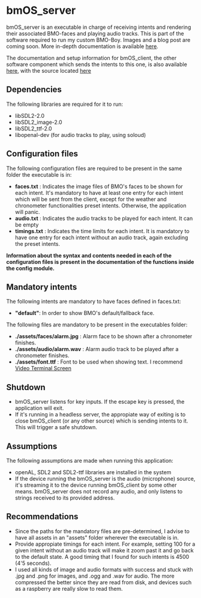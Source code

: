 # bmOS_server

bmOS_server is an executable in charge of receiving intents and rendering their associated BMO-faces and 
playing audio tracks. This is part of the software required to run my custom BMO-Boy. Images and a blog post are coming soon. More in-depth documentation is available [here](https://github.com/Sondeluz/bmOS_server).

The documentation and setup information for bmOS_client, the other software component which sends the intents to this one, is also available [here](https://docs.rs/bmos_client/), with the source located [here](https://github.com/Sondeluz/bmOS_client)


## Dependencies
The following libraries are required for it to run:
- libSDL2-2.0
- libSDL2_image-2.0
- libSDL2_ttf-2.0
- libopenal-dev (for audio tracks to play, using soloud)


## Configuration files
The following configuration files are required to be present in the same folder the executable is in:
- **faces.txt** : Indicates the image files of BMO's faces to be shown for each intent. It's mandatory to have at least one entry for each intent which will be sent from the client, except for the weather and chronometer functionalities preset intents. Otherwise, the application will panic.
- **audio.txt** : Indicates the audio tracks to be played for each intent. It can be empty
- **timings.txt** : Indicates the time limits for each intent. It is mandatory to have one entry for each intent without an audio track, again excluding the preset intents.

**Information about the syntax and contents needed in each of the configuration files is present in the documentation of the functions inside the config module.**

## Mandatory intents
The following intents are mandatory to have faces defined in faces.txt:
- **"default"**: In order to show BMO's default/fallback face.

The following files are mandatory to be present in the executables folder:
- **./assets/faces/alarm.jpg** : Alarm face to be shown after a chronometer finishes.
- **./assets/audio/alarm.wav** : Alarm audio track to be played after a chronometer finishes.
- **./assets/font.ttf** : Font to be used when showing text. I recommend [Video Terminal Screen](https://ttfonts.net/en/download/62485.htm)

## Shutdown
- bmOS_server listens for key inputs. If the escape key is pressed, the application will exit.
- If it's running in a headless server, the appropiate way of exiting is to close bmOS_client (or any other source) which is sending intents to it. This will trigger a safe shutdown.
## Assumptions
The following assumptions are made when running this application:
- openAL, SDL2 and SDL2-ttf libraries are installed in the system
- If the device running the bmOS_server is the audio (microphone) source, it's streaming it to the device running bmOS_client by some other means. bmOS_server does not record any audio, and only listens to strings received to its provided address.

## Recommendations
- Since the paths for the mandatory files are pre-determined, I advise to have all assets in an "assets" folder wherever the executable is in.
- Provide appropiate timings for each intent. For example, setting 100 for a given intent without an audio track will make it zoom past it and go back to the default state. A good timing that I found for such intents is 4500 (4'5 seconds).
- I used all kinds of image and audio formats with success and stuck with .jpg and .png for images, and .ogg and .wav for audio. The more compressed the better since they are read from disk, and devices such as a raspberry are really slow to read them.
